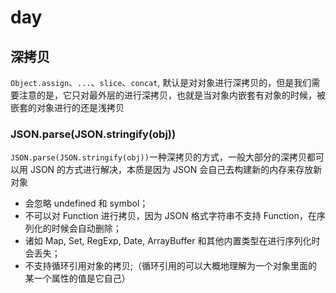 # day

## 深拷贝

`Object.assign`、`...`、`slice`、`concat`, 默认是对对象进行深拷贝的，但是我们需要注意的是，它只对最外层的进行深拷贝，也就是当对象内嵌套有对象的时候，被嵌套的对象进行的还是浅拷贝

### JSON.parse(JSON.stringify(obj))

`JSON.parse(JSON.stringify(obj))`一种深拷贝的方式，一般大部分的深拷贝都可以用 JSON 的方式进行解决，本质是因为 JSON 会自己去构建新的内存来存放新对象

- 会忽略 undefined 和 symbol；
- 不可以对 Function 进行拷贝，因为 JSON 格式字符串不支持 Function，在序列化的时候会自动删除；
- 诸如 Map, Set, RegExp, Date, ArrayBuffer 和其他内置类型在进行序列化时会丢失；
- 不支持循环引用对象的拷贝;（循环引用的可以大概地理解为一个对象里面的某一个属性的值是它自己）
